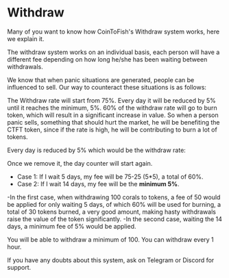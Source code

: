 # Withdraw

Many of you want to know how CoinToFish's Withdraw system works, here we explain it.

The withdraw system works on an individual basis, each person will have a different fee depending on how long he/she has been waiting between withdrawals.

We know that when panic situations are generated, people can be influenced to sell. Our way to counteract these situations is as follows:

The Withdraw rate will start from 75%. Every day it will be reduced by 5% until it reaches the minimum, 5%. 60% of the withdraw rate will go to burn token, which will result in a significant increase in value. So when a person panic sells, something that should hurt the market, he will be benefiting the CTFT token, since if the rate is high, he will be contributing to burn a lot of tokens.

Every day is reduced by 5% which would be the withdraw rate:

Once we remove it, the day counter will start again.

* Case 1: If I wait 5 days, my fee will be 75-25 (5\*5), a total of 60%.
* Case 2: If I wait 14 days, my fee will be the **minimum 5%**.

\-In the first case, when withdrawing 100 corals to tokens, a fee of 50 would be applied for only waiting 5 days, of which 60% will be used for burning, a total of 30 tokens burned, a very good amount, making hasty withdrawals raise the value of the token significantly. -In the second case, waiting the 14 days, a minimum fee of 5% would be applied.

You will be able to withdraw a minimum of 100. You can withdraw every 1 hour.

If you have any doubts about this system, ask on Telegram or Discord for support.
